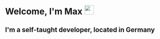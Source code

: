 # Welcome, I'm Max <img src="https://raw.githubusercontent.com/MartinHeinz/MartinHeinz/master/wave.gif" width="30px" height="30px">
## I'm a self-taught developer, located in Germany 
